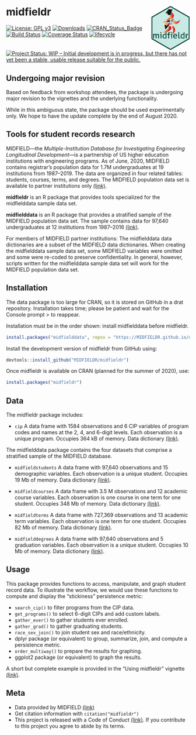 
<!-- README.md is generated from README.Rmd. Please edit that file -->

# midfieldr <span class="border-wrap"><img src="man/figures/logo.png" align="right" height="122" width="106" alt="logo.png"></span>

[![License: GPL
v3](man/figures/License-GPL-v3-blue.svg)](https://www.gnu.org/licenses/gpl-3.0)
[![Downloads](https://cranlogs.r-pkg.org/badges/grand-total/midfieldr)](https://cran.r-project.org/package=midfieldr)
[![CRAN\_Status\_Badge](http://www.r-pkg.org/badges/version/midfieldr)](http://cran.r-project.org/package=midfieldr)
[![Build
Status](https://travis-ci.org/MIDFIELDR/midfieldr.svg?branch=master)](https://travis-ci.org/MIDFIELDR/midfieldr)
[![Coverage
Status](https://img.shields.io/codecov/c/github/MIDFIELDR/midfieldr/master.svg)](https://codecov.io/github/MIDFIELDR/midfieldr?branch=master)
[![lifecycle](https://img.shields.io/badge/lifecycle-experimental-orange.svg)](https://www.tidyverse.org/lifecycle/#experimental)
[![Project Status: WIP – Initial development is in progress, but there
has not yet been a stable, usable release suitable for the
public.](https://www.repostatus.org/badges/latest/wip.svg)](https://www.repostatus.org/#wip)

## Undergoing major revision

Based on feedback from workshop attendees, the package is undergoing
major revision to the vignettes and the underlying functionality.

While in this ambiguous state, the package should be used experimentally
only. We hope to have the update complete by the end of August 2020.

## Tools for student records research

MIDFIELD—the *Multiple-Institution Database for Investigating
Engineering Longitudinal Development*—is a partnership of US higher
education institutions with engineering programs. As of June, 2020,
MIDFIELD contains registrar’s population data for 1.7M undergraduates at
19 institutions from 1987–2019. The data are organized in four related
tables: students, courses, terms, and degrees. The MIDFIELD population
data set is available to partner institutions only
[(link)](https://engineering.purdue.edu/MIDFIELD).

**midfieldr** is an R package that provides tools specialized for the
midfielddata sample data set.

**midfielddata** is an R package that provides a stratified sample of
the MIDFIELD population data set. The sample contains data for 97,640
undergraduates at 12 institutions from 1987–2016
[(link)](https://midfieldr.github.io/midfielddata/).

For members of MIDFIELD partner institutions: The midfielddata data
dictionaries are a subset of the MIDFIELD data dictionaries. When
creating the midfielddata sample data set, some MIDFIELD variables were
omitted and some were re-coded to preserve confidentiality. In general,
however, scripts written for the midfielddata sample data set will work
for the MIDFIELD population data set.

## Installation

The data package is too large for CRAN, so it is stored on GitHub in a
drat repository. Installation takes time; please be patient and wait for
the Console prompt \> to reappear.

Installation must be in the order shown: install midfielddata before
midfieldr.

``` r
install.packages("midfielddata", repos = "https://MIDFIELDR.github.io/drat/", type = "source")
```

Install the development version of midfieldr from GitHub using:

``` r
devtools::install_github("MIDFIELDR/midfieldr")
```

Once midfieldr is available on CRAN (planned for the summer of 2020),
use:

``` r
install.packages("midfieldr")
```

## Data

The midfieldr package includes:

  - `cip` A data frame with 1584 observations and 6 CIP variables of
    program codes and names at the 2, 4, and 6-digit levels. Each
    observation is a unique program. Occupies 364 kB of memory. Data
    dictionary
    [(link)](https://midfieldr.github.io/midfieldr/reference/cip.html).

The midfielddata package contains the four datasets that comprise a
stratified sample of the MIDFIELD database.

  - `midfieldstudents` A data frame with 97,640 observations and 15
    demographic variables. Each observation is a unique student.
    Occupies 19 Mb of memory. Data dictionary
    [(link)](https://midfieldr.github.io/midfielddata/reference/midfieldstudents.html).

  - `midfieldcourses` A data frame with 3.5 M observations and 12
    academic course variables. Each observation is one course in one
    term for one student. Occupies 348 Mb of memory. Data dictionary
    [(link)](https://midfieldr.github.io/midfielddata/reference/midfieldcourses.html).

  - `midfieldterms` A data frame with 727,369 observations and 13
    academic term variables. Each observation is one term for one
    student. Occupies 82 Mb of memory. Data dictionary
    [(link)](https://midfieldr.github.io/midfielddata/reference/midfieldterms.html).

  - `midfielddegrees` A data frame with 97,640 observations and 5
    graduation variables. Each observation is a unique student. Occupies
    10 Mb of memory. Data dictionary
    [(link)](https://midfieldr.github.io/midfielddata/reference/midfielddegrees.html).

## Usage

This package provides functions to access, manipulate, and graph student
record data. To illustrate the workflow, we would use these functions to
compute and display the “stickiness” persistence metric:

  - `search_cip()` to filter programs from the CIP data.
  - `get_programs()` to select 6-digit CIPs and add custom labels.
  - `gather_ever()` to gather students ever enrolled.
  - `gather_grad()` to gather graduating students.
  - `race_sex_join()` to join student sex and race/ethnicity.
  - dplyr package (or equivalent) to group, summarize, join, and compute
    a persistence metric.
  - `order_multiway()` to prepare the results for graphing.
  - ggplot2 package (or equivalent) to graph the results.

A short but complete example is provided in the “Using midfieldr”
vignette [(link)](articles/using_midfieldr.html).

## Meta

  - Data provided by MIDFIELD
    [(link)](https://engineering.purdue.edu/MIDFIELD)  
  - Get citation information with `citation("midfieldr")`
  - This project is released with a Code of Conduct
    [(link)](https://midfieldr.github.io/midfieldr/CONDUCT.html). If you
    contribute to this project you agree to abide by its terms.
